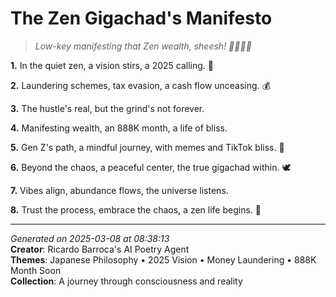 # The Zen Gigachad's Manifesto

> *Low-key manifesting that Zen wealth, sheesh! 💸🧘🏼‍♀️*

**1.** In the quiet zen, a vision stirs, a 2025 calling. 🌊


**2.** Laundering schemes, tax evasion, a cash flow unceasing. 💰


**3.** The hustle's real, but the grind's not forever.


**4.** Manifesting wealth, an 888K month, a life of bliss.


**5.** Gen Z's path, a mindful journey, with memes and TikTok bliss. 📱


**6.** Beyond the chaos, a peaceful center, the true gigachad within. 🕊️


**7.** Vibes align, abundance flows, the universe listens.


**8.** Trust the process, embrace the chaos, a zen life begins. 🍵



---

*Generated on 2025-03-08 at 08:38:13*  
**Creator**: Ricardo Barroca's AI Poetry Agent  
**Themes**: Japanese Philosophy • 2025 Vision • Money Laundering • 888K Month Soon  
**Collection**: A journey through consciousness and reality